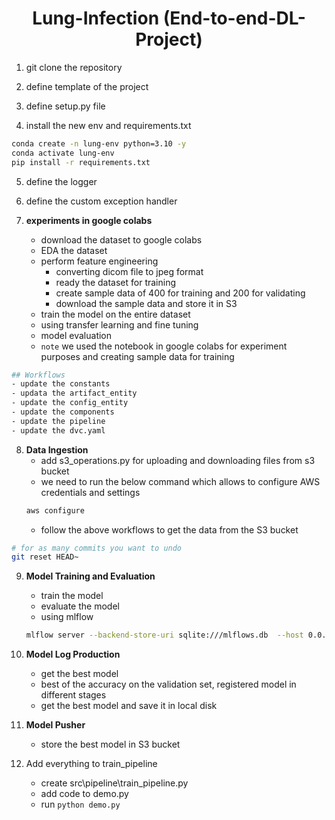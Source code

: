<h1 align=center> Lung-Infection (End-to-end-DL-Project) </h1>

1. git clone the repository

2. define template of the project

3. define setup.py file

4. install the new env and requirements.txt

```bash
conda create -n lung-env python=3.10 -y
conda activate lung-env
pip install -r requirements.txt
```

5. define the logger

6. define the custom exception handler

7. **experiments in google colabs**
    - download the dataset to google colabs
    - EDA the dataset
    - perform feature engineering
        - converting dicom file to jpeg format
        - ready the dataset for training
        - create sample data of 400 for training and 200 for validating
        - download the sample data and store it in S3
    - train the model on the entire dataset
    - using transfer learning and fine tuning
    - model evaluation
    - `note` we used the notebook in google colabs for experiment purposes and creating sample data for training

```bash
## Workflows
- update the constants
- updata the artifact_entity
- update the config_entity
- update the components
- update the pipeline
- update the dvc.yaml
```

8. **Data Ingestion**
    - add s3_operations.py for uploading and downloading files from s3 bucket 
    - we need to run the below command which allows to configure AWS credentials and settings
    ```bash
    aws configure 
    ```
    - follow the above workflows to get the data from the S3 bucket

```bash
# for as many commits you want to undo
git reset HEAD~
```

9. **Model Training and Evaluation**
    - train the model
    - evaluate the model
    - using mlflow 
    ```bash
    mlflow server --backend-store-uri sqlite:///mlflows.db  --host 0.0.0.0 -p 2024 --default-artifact-root ./mlflow_artifacts
    ```

10. **Model Log Production**
    - get the best model
    - best of the accuracy on the validation set, registered model in different stages
    - get the best model and save it in local disk

11. **Model Pusher**
    - store the best model in S3 bucket

12. Add everything to train_pipeline
    - create src\pipeline\train_pipeline.py
    - add code to demo.py
    - run ```python demo.py```